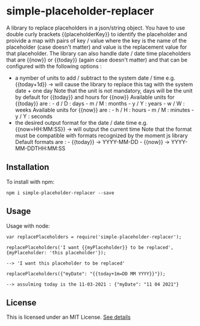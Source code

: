 # simple-placeholder-replacer

A library to replace placeholders in a json/string object. 
You have to use double curly brackets {{placeholderKey}} to identify the placeholder and proivide a map with pairs of key / value where the key is the name of the placeholder (case doesn't matter) and value is the replacement value for that placeholder.
The library can also handle date / date time placeholders that are {{now}} or {{today}} (again case doesn't matter) and that can be configured with the following options :

- a nymber of units to add / subtract to the system date / time 
    e.g. {{today+1d}}  -> will cause the library to replace this tag with the system date + one day
    Note that the unit is not mandatory, days will be the unit by default for {{today}} and hours for {{now}}
    Available units for {{today}} are :
        - d / D : days
        - m / M : months
        - y / Y : years
        - w / W : weeks
    Available units for {{now}} are :
        - h / H : hours
        - m / M : minutes
        - y / Y : seconds
- the desired output format for the date / date time
    e.g. {{now=HH:MM:SS}} -> will output the current time
    Note that the format must be compatible with formats recognized by the moment js library
    Default formats are :
        - {{today}} -> YYYY-MM-DD
        - {{now}}   -> YYYY-MM-DDTHH:MM:SS

## Installation

To install with npm:

```
npm i simple-placeholder-replacer --save
```

## Usage

Usage with node:

```
var replacePlaceholders = require('simple-placeholder-replacer');

replacePlaceholders('I want {{myPlaceholder}} to be replaced', {myPlaceholder: 'this placeholder'});

--> 'I want this placeholder to be replaced'

replacePlaceholders({"myDate": "{{today+1m=DD MM YYYY}}"});

--> assulming today is the 11-03-2021 : {"myDate": "11 04 2021"}

```

## License

This is licensed under an MIT License. [See details](LICENSE)
